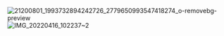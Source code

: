 ![21200801_1993732894242726_2779650993547418274_o-removebg-preview](https://user-images.githubusercontent.com/84616426/175019925-57b75e6d-20ed-4913-bd71-848a4f6dba09.png)
![IMG_20220416_102237~2](https://user-images.githubusercontent.com/84616426/175209453-65870bae-e8c1-47fe-a35f-f444c3ca7765.jpg)

